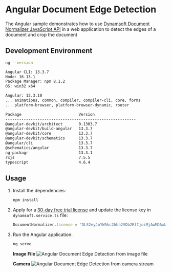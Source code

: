 # Angular Document Edge Detection 
The Angular sample demonstrates how to use [Dynamsoft Document Normalizer JavaScript API](https://www.dynamsoft.com/document-normalizer/docs/introduction/?ver=latest) in a web application to detect the edges of a document and crop the document 

## Development Environment

```bash
ng --version

Angular CLI: 13.3.7
Node: 16.13.1
Package Manager: npm 8.1.2
OS: win32 x64

Angular: 13.3.10
... animations, common, compiler, compiler-cli, core, forms
... platform-browser, platform-browser-dynamic, router

Package                         Version
---------------------------------------------------------
@angular-devkit/architect       0.1303.7
@angular-devkit/build-angular   13.3.7
@angular-devkit/core            13.3.7
@angular-devkit/schematics      13.3.7
@angular/cli                    13.3.7
@schematics/angular             13.3.7
ng-packagr                      13.3.1
rxjs                            7.5.5
typescript                      4.6.4

```


## Usage
1. Install the dependencies:
    
    ```bash
    npm install
    ```

2. Apply for a [30-day free trial license](https://www.dynamsoft.com/customer/license/trialLicense?product=ddn) and update the license key in `dynamsoft.service.ts` file:
    
    ```typescript
    DocumentNormalizer.license = "DLS2eyJoYW5kc2hha2VDb2RlIjoiMjAwMDAxLTE2NDk4Mjk3OTI2MzUiLCJvcmdhbml6YXRpb25JRCI6IjIwMDAwMSIsInNlc3Npb25QYXNzd29yZCI6IndTcGR6Vm05WDJrcEQ5YUoifQ==";
    ```
    
3. Run the Angular application:
    
    ```bash
    ng serve
    ```

    **Image File**
    ![Angular Document Edge Detection from image file](https://www.dynamsoft.com/codepool/img/2023/01/angular-document-edge-detection.png)

    **Camera**
    ![Angular Document Edge Detection from camera stream](https://www.dynamsoft.com/codepool/img/2023/01/angular-document-edge-detection-camera.png)


